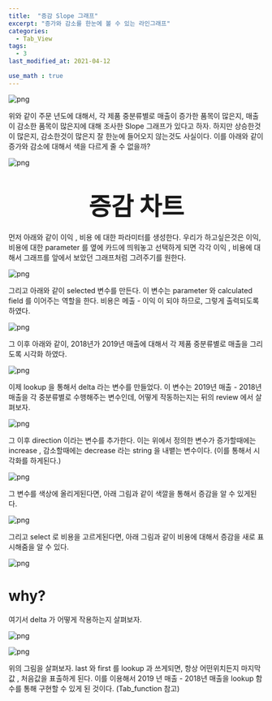 ```yaml
---
title:  "증감 Slope 그래프"
excerpt: "증가와 감소를 한눈에 볼 수 있는 라인그래프"
categories:
  - Tab_View
tags:
  - 3
last_modified_at: 2021-04-12

use_math : true
---
```


![png](/assets/images/Tab_Vis/6_3.png)

위와 같이 주문 년도에 대해서, 각 제품 중분류별로 매출이 증가한 품목이 많은지, 매출이 감소한 품목이 많은지에 대해 조사한 Slope 그래프가 있다고 하자. 하지만 상승한것이 많은지, 감소한것이 많은지 잘 한눈에 들어오지 않는것도 사실이다. 이를 아래와 같이 증가와 감소에 대해서 색을 다르게 줄 수 없을까?

![png](/assets/images/Tab_Vis/6_6.png)

# <center><font size="16"> 증감 차트 </font></center>

먼저 아래와 같이 이익 , 비용 에 대한 파라미터를 생성한다. 우리가 하고싶은것은 이익, 비용에 대한 parameter 를 옆에 카드에 띄워놓고 선택하게 되면 각각 이익 , 비용에 대해서 그래프를  앞에서 보았던 그래프처럼 그려주기를 원한다. 

![png](/assets/images/Tab_Vis/6_1.PNG)

그리고 아래와 같이 selected 변수를 만든다. 이 변수는 parameter 와 calculated field 를 이어주는 역할을 한다. 비용은 메출 - 이익 이 되야 하므로, 그렇게 출력되도록 하였다.

![png](/assets/images/Tab_Vis/6_2.PNG)

그 이후 아래와 같이, 2018년가 2019년 매출에 대해서 각 제품 중분류별로 매출을 그리도록 시각화 하였다.

![png](/assets/images/Tab_Vis/6_3.png)

이제 lookup 을 통해서 delta 라는 변수를 만들었다. 이 변수는 2019년 매출 - 2018년 매출을 각 중분류별로 수행해주는 변수인데, 어떻게 작동하는지는 뒤의 review 에서 살펴보자.

![png](/assets/images/Tab_Vis/6_4.png)

그 이후 direction 이라는 변수를 추가한다. 이는 위에서 정의한 변수가 증가할때에는 increase , 감소할때에는 decrease 라는 string 을 내뱉는 변수이다. (이를 통해서 시각화를 하게된다.)

![png](/assets/images/Tab_Vis/6_5.png)

그 변수를 색상에 올리게된다면, 아래 그림과 같이 색깔을 통해서 증감을 알 수 있게된다.

![png](/assets/images/Tab_Vis/6_6.png)

그리고 select 로 비용을 고르게된다면, 아래 그림과 같이 비용에 대해서 증감을 새로 표시해줌을 알 수 있다.

![png](/assets/images/Tab_Vis/6_7.png)



# why?

여기서 delta 가 어떻게 작용하는지 살펴보자. 

![png](/assets/images/Tab_Vis/6_4.png)

![png](/assets/images/Tab_Vis/6_8.png)

위의 그림을 살펴보자. last 와 first 를 lookup 과 쓰게되면, 항상 어떤위치든지 마지막값 , 처음값을 표출하게 된다. 이를 이용해서 2019 년 매출 - 2018년 매출을 lookup 함수를 통해 구현할 수 있게 된 것이다. (Tab_function 참고)